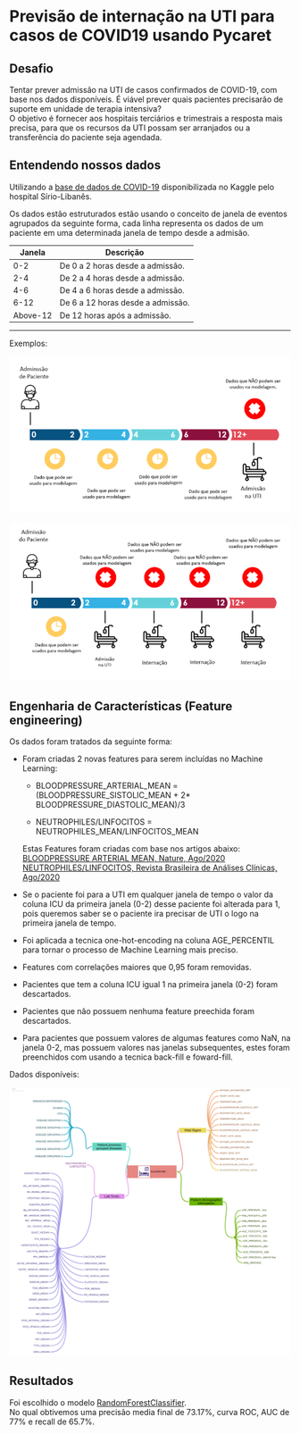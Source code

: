 # Previsão de internação na UTI para casos de COVID19 usando Pycaret



## Desafio 

Tentar prever admissão na UTI de casos confirmados de COVID-19,
com base nos dados disponíveis. É viável prever quais pacientes precisarão de suporte em unidade de terapia intensiva?  
O objetivo é fornecer aos hospitais terciários e trimestrais a resposta mais precisa, para que os recursos da UTI possam ser arranjados ou a transferência do paciente seja agendada.  

## Entendendo nossos dados

Utilizando a [base de dados de COVID-19](https://www.kaggle.com/S%C3%ADrio-Libanes/covid19) disponibilizada no Kaggle pelo hospital Sírio-Libanês.

Os dados estão estruturados estão usando o conceito de janela de eventos agrupados da seguinte forma, cada linha representa os dados de um paciente em uma determinada janela de tempo desde a admisão.

Janela   | Descrição  
---------|---------------------------------
0-2      | De 0 a 2 horas desde a admissão.   
2-4	     | De 2 a 4 horas desde a admissão.  
4-6	     | De 4 a 6 horas desde a admissão.  
6-12     | De 6 a 12 horas desde a admissão. 
Above-12 | De 12 horas após a admissão.  

<hr>

Exemplos: 

![Exemplo 01](https://raw.githubusercontent.com/LucasGabrielB/Previsao-de-internacao-na-UTI-para-casos-de-COVID19/main/Imagem%20exemplo%2001.png)  

![Exemplo 02](https://raw.githubusercontent.com/LucasGabrielB/Previsao-de-internacao-na-UTI-para-casos-de-COVID19/main/Imagem%20exemplo%2002.png)  


## Engenharia de Características (Feature engineering)
Os dados foram tratados da seguinte forma:

* Foram criadas 2 novas features para serem incluídas no Machine Learning:

    * BLOODPRESSURE_ARTERIAL_MEAN = (BLOODPRESSURE_SISTOLIC_MEAN + 2* BLOODPRESSURE_DIASTOLIC_MEAN)/3
  
    * NEUTROPHILES/LINFOCITOS = NEUTROPHILES_MEAN/LINFOCITOS_MEAN

    Estas Features foram criadas com base nos artigos abaixo:  
[BLOODPRESSURE ARTERIAL MEAN, Nature, Ago/2020 ](https://www.nature.com/articles/s41440-020-00541-w)   
[NEUTROPHILES/LINFOCITOS, Revista Brasileira de Análises Clínicas, Ago/2020
](http://www.rbac.org.br/artigos/covid-19-e-o-laboratorio-de-hematologia-uma-revisao-da-literatura-recente/)

* Se o paciente foi para a UTI em qualquer janela de tempo o valor da coluna ICU da primeira janela (0-2) desse paciente foi alterada para 1, pois queremos saber se o paciente ira precisar de UTI o logo na primeira janela de tempo. 

* Foi aplicada a tecnica one-hot-encoding na coluna AGE_PERCENTIL para tornar o processo de Machine Learning mais preciso.

* Features com correlações maiores que 0,95 foram removidas.

* Pacientes que tem a coluna ICU igual 1 na primeira janela (0-2) foram descartados.

* Pacientes que não possuem nenhuma feature preechida foram descartados.

* Para pacientes que possuem valores de algumas features como NaN, na janela 0-2, mas possuem valores nas janelas subsequentes, estes foram preenchidos com usando a tecnica back-fill e foward-fill.

Dados disponíveis:

![Features](https://raw.githubusercontent.com/LucasGabrielB/Previsao-de-internacao-na-UTI-para-casos-de-COVID19/main/Features.png)

## Resultados

Foi escolhido o modelo [RandomForestClassifier](https://scikit-learn.org/stable/modules/generated/sklearn.ensemble.RandomForestClassifier.html).   
No qual obtivemos uma precisão media final de 73.17%, curva ROC, AUC de 77% e recall de 65.7%.

